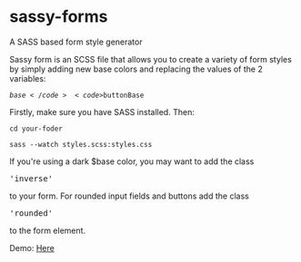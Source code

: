sassy-forms
===========

A SASS based form style generator

Sassy form is an SCSS file that allows you to create a variety of form styles by simply adding new base colors and replacing the values of the 2 variables:

<code>$base</code>
<code>$buttonBase</code>

Firstly, make sure you have SASS installed. Then:

<code>cd your-foder</code>

<code>sass --watch styles.scss:styles.css</code>

If you're using a dark $base color, you may want to add the class <pre>'inverse'</pre> to your form. For rounded input fields and buttons add the class <pre>'rounded'</pre> to the form element.

Demo: <a href="#" target="_blank">Here</a>
